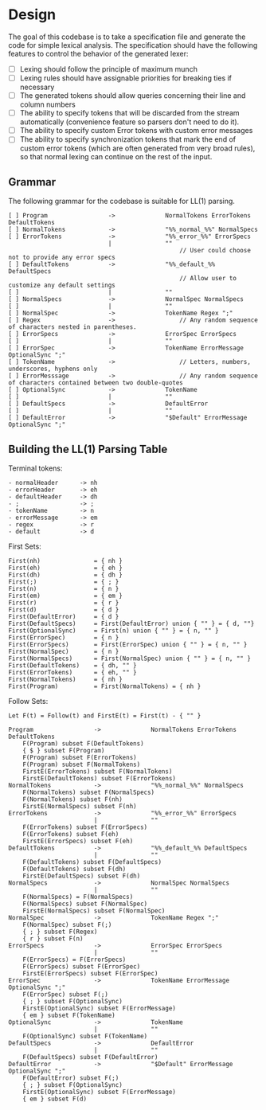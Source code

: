 # Design #

The goal of this codebase is to take a specification file and generate the code for simple lexical analysis. The specification should have the following features to control the behavior of the generated lexer:

- [ ] Lexing should follow the principle of maximum munch
- [ ] Lexing rules should have assignable priorities for breaking ties if necessary
- [ ] The generated tokens should allow queries concerning their line and column numbers
- [ ] The ability to specify tokens that will be discarded from the stream automatically (convenience feature so parsers don't need to do it).
- [ ] The ability to specify custom Error tokens with custom error messages
- [ ] The ability to specify synchronization tokens that mark the end of custom error tokens (which are often generated from very broad rules), so that normal lexing can continue on the rest of the input.

## Grammar

The following grammar for the codebase is suitable for LL(1) parsing.

```
[ ] Program                 ->              NormalTokens ErrorTokens DefaultTokens
[ ] NormalTokens            ->              "%%_normal_%%" NormalSpecs
[ ] ErrorTokens             ->              "%%_error_%%" ErrorSpecs
                            |               ""  
                                                // User could choose not to provide any error specs
[ ] DefaultTokens           ->              "%%_default_%% DefaultSpecs  
                                                // Allow user to customize any default settings
[ ]                         |               ""
[ ] NormalSpecs             ->              NormalSpec NormalSpecs
[ ]                         |               ""
[ ] NormalSpec              ->              TokenName Regex ";"
[ ] Regex                   ->                  // Any random sequence of characters nested in parentheses.
[ ] ErrorSpecs              ->              ErrorSpec ErrorSpecs
[ ]                         |               ""
[ ] ErrorSpec               ->              TokenName ErrorMessage OptionalSync ";"
[ ] TokenName               ->                  // Letters, numbers, underscores, hyphens only
[ ] ErrorMesssage           ->                  // Any random sequence of characters contained between two double-quotes
[ ] OptionalSync            ->              TokenName
[ ]                         |               ""
[ ] DefaultSpecs            ->              DefaultError
[ ]                         |               ""
[ ] DefaultError            ->              "$Default" ErrorMessage OptionalSync ";"
```

## Building the LL(1) Parsing Table

Terminal tokens:

```
- normalHeader      -> nh
- errorHeader       -> eh
- defaultHeader     -> dh
- ;                 -> ;
- tokenName         -> n
- errorMessage      -> em
- regex             -> r
- default           -> d
```

First Sets:

```
First(nh)               = { nh }
First(eh)               = { eh }
First(dh)               = { dh }
First(;)                = { ; }
First(n)                = { n }
First(em)               = { em }
First(r)                = { r }
First(d)                = { d }
First(DefaultError)     = { d }
First(DefaultSpecs)     = First(DefaultError) union { "" } = { d, ""}
First(OptionalSync)     = First(n) union { "" } = { n, "" }
First(ErrorSpec)        = { n }
First(ErrorSpecs)       = First(ErrorSpec) union { "" } = { n, "" }
First(NormalSpec)       = { n }
First(NormalSpecs)      = First(NormalSpec) union { "" } = { n, "" }
First(DefaultTokens)    = { dh, "" }
First(ErrorTokens)      = { eh, "" }
First(NormalTokens)     = { nh }
First(Program)          = First(NormalTokens) = { nh }
```

Follow Sets:

```
Let F(t) = Follow(t) and FirstE(t) = First(t) - { "" }

Program                 ->              NormalTokens ErrorTokens DefaultTokens
    F(Program) subset F(DefaultTokens)
    { $ } subset F(Program)
    F(Program) subset F(ErrorTokens)
    F(Program) subset F(NormalTokens)
    FirstE(ErrorTokens) subset F(NormalTokens)
    FirstE(DefaultTokens) subset F(ErrorTokens)
NormalTokens            ->              "%%_normal_%%" NormalSpecs
    F(NormalTokens) subset F(NormalSpecs)
    F(NormalTokens) subset F(nh)
    FirstE(NormalSpecs) subset F(nh)
ErrorTokens             ->              "%%_error_%%" ErrorSpecs
                        |               ""  
    F(ErrorTokens) subset F(ErrorSpecs)
    F(ErrorTokens) subset F(eh)
    FirstE(ErrorSpecs) subset F(eh)
DefaultTokens           ->              "%%_default_%% DefaultSpecs  
                        |               ""
    F(DefaultTokens) subset F(DefaultSpecs)
    F(DefaultTokens) subset F(dh)
    FirstE(DefaultSpecs) subset F(dh)
NormalSpecs             ->              NormalSpec NormalSpecs
                        |               ""
    F(NormalSpecs) = F(NormalSpecs)
    F(NormalSpecs) subset F(NormalSpec)
    FirstE(NormalSpecs) subset F(NormalSpec)
NormalSpec              ->              TokenName Regex ";"
    F(NormalSpec) subset F(;)
    { ; } subset F(Regex)
    { r } subset F(n)
ErrorSpecs              ->              ErrorSpec ErrorSpecs
                        |               ""
    F(ErrorSpecs) = F(ErrorSpecs)
    F(ErrorSpecs) subset F(ErrorSpec)
    FirstE(ErrorSpecs) subset F(ErrorSpec)
ErrorSpec               ->              TokenName ErrorMessage OptionalSync ";"
    F(ErrorSpec) subset F(;)
    { ; } subset F(OptionalSync)
    FirstE(OptionalSync) subset F(ErrorMessage)
    { em } subset F(TokenName)
OptionalSync            ->              TokenName
                        |               ""
    F(OptionalSync) subset F(TokenName)
DefaultSpecs            ->              DefaultError
                        |               ""
    F(DefaultSpecs) subset F(DefaultError)
DefaultError            ->              "$Default" ErrorMessage OptionalSync ";"
    F(DefaultError) subset F(;)
    { ; } subset F(OptionalSync)
    FirstE(OptionalSync) subset F(ErrorMessage)
    { em } subset F(d)
```